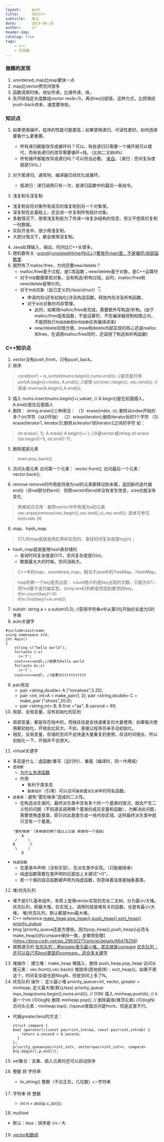 ```yaml
---
layout:     post
title:      消化C++
subtitle:   笔记
date:       2019-08-20
author:     LT
header-img: 
catalog: true
tags:
    - C++
    - 实践篇
---
```


### 做题的发现
1. unordered_map比map要快一点
2. map比vector费空间很多
3. 函数调用时候，地址传递，比值传递，快。
4. 先开辟指定长度数组vector<int> res(k+1)，再对res[i]赋值，这种方式，比把值给push-back进来，速度要快些。

### 知识点
1. 如果使用循环，程序的性能可能更高；如果使用递归，可读性更好。如何选择要看什么更重要。
    - 所有递归都能改写成循环吗？可以。有些递归只需要一个循环就可以替代，而有些递归的改写需要循环+栈。（比如二叉树dfs）
    - 所有循环都能改写成递归吗？可以但没必要。
[来自](http://stackoverflow.com/a/72694/139117)。（递归：空间复杂度就是O(n)。）
2. 对于尾递归，通常地，编译器已经优化成循环。
    - 尾递归：递归调用只有一次，是递归函数中的最后一条指令。

3. 浅复制与深复制
  - 浅复制会将对象所有成员的值复制到另一个对象里。
  - 深复制在此基础上，还会进一步复制所有指针对象。
  - 多数情况下，使用浅复制是为了传递一块复杂结构的信息，但又不想真的复制一份数据。
  - 实际开发中，很少用浅复制。
  - 大部分情况下，都会使用深复制。

4. Java处理输入、输出，时间比C++长很多。
5. 随机数有关
  -[srand((unsigned)time(NULL))要放在main里，不是循环/局部函数里](https://www.icourse163.org/forum/1001974001/topic-1004795563.htm?sortType=1&pageIndex=1)
6. 既然有了malloc/free，为何还要new/delete？
   - malloc/free基于过程，是C库函数；new/delete基于对象，是C++运算符
   - 对于`内部`数据类型对象，没有构造/析构过程，此时，malloc/free和new/delete是等价的。
   - 对于`外部`对象（自己定义的class/struct）👇
     + 申请内存(还有初始化)涉及构造函数，释放内存涉及析构函数，
     + 对于`动态`对象的内存管理，
       * 此时，如果用malloc/free来完成，需要额外写构造/析构。(由于malloc/free是库函数，不是运算符，不在编译器控制权限之内，不能把执行`构造函数`和`析构函数`任务编译进来)
       * new/delete则很方便。(new和delete内部实现的核心还是malloc和free，在调用malloc/free同时，还调用了构造和析构函数)



### C++知识点
1. vector没有push_front，只有push_back。
2. 排序
  >condition1 = is_sorted(nums.begin(),nums.end()); //是否是升序
  >sort(A.begin()+index, A.end()); //递增
  >sort(vec.rbegin(), vec.rend()); //递减
  >reverse(A.begin(),A.end());
3. 插入
    nums.insert(nums.begin()+i,value); // A.begin()是在前面插入，A.end()是在后面插入
4. 删除：
string.erase()三种用法：
（1）erase(index, n); 删除从index开始的多个(n)字符（i从0开始）
（2）erase(iterator);删除iterator处的1个字符
（3）erase(iterator1, iterator2);删除从iterator1到iterator2之间的字符
如：
>str.erase(i, 1);
>A.erase( A.begin()+i );    //A是vector或string
>str.erase (str.begin()+5, str.end()-7);
5. 删除尾部元素
>even.pop_back(); 
5. 访问头尾元素
访问第一个元素： vector.front();
访问最后一个元素： vector.back();

6. remove
remove的作用是将值为val的元素都移动到末尾，返回新的迭代器end()（非val部分的end）
但原vector的end并没有发生改变，size也就没有变化.
>两者结合应用：删除vector中所有值为x的元素
vec.erase(remove(vec.begin(),vec.end(),x),vec.end());
具体可参见leetcode 26

6. map、hash_map
>STL的map底层是用红黑树实现的，查找时间复杂度是log(n)；

- hash_map底层是用hash表存储的
  - 查询时间复杂度是O(1)，空间复杂度是O(n)。
  - 数据量太大的时候，空间消耗大。

>C++中的map、unordered_map，相当于java中的TreeMap、HashMap。

>map判断一个key是否出现：
count统计的是key出现的次数，只能为0/1；而find基于迭代器实现，以mp.end()判断是否找到要求的key。
if(m.count(key)!=0)   
if(m.find(key)!=m.end())
7. substr:
string a = s.substr(0,5); //获得字符串s中从第0位开始的长度为5的字串
8. auto关键字
```
#include<iostream>
using namespace std;
int main()
{
    string s("hello world");
    for(auto c:s)
      c='t';
    cout<<s<<endl;//结果为hello world
    for(auto &c:s)
      c='t';
    cout<<s<<endl; //结果为ttttttttttt
```
9. pair用法
    - pair <string,double> A ("tomatoes",3.25);
    - pair <int, int>A = make_pair(1, 2);
      pair <string,double> C = make_pair ("shoes",20.0);	
    - pair <string,int> B;  B.first ="aa";  B.second = 99;
10. 局部、全局变量，没有初始化的区别
  - 局部变量，都是存在栈中的。而栈往往是会快速重复的大量使用，如果每次使用都初始化，开销会比较大。不如，直接让程序员来手动初始化。
  - 相反，全局变量，存储的空间不会快速大量重复的使用，存活时间很长，所以初始化一下，开销并不会很大。
11. virtual关键字
  - 多态是什么：虚函数/重写（运行时）、重载（编译时，同一作用域）
  - `虚函数`
    * [为什么有虚函数](https://blog.csdn.net/xianpingping/article/details/104945405)
    * 作用
      - 有利于类多态
      - `基类指针`（引用）可以访问`基类`或`派生类`中的同名函数。
  - `虚基类`：避免"菱形继承"造成的二义性。
    * 在构造派生类时，最终派生类中含有多个同一个基类的情况，就会产生二义性的问题（不知道该调用哪个基类的成员变量和函数），为解决此问题，需要使用虚基类，即只对此基类生成一块内存区域，这样最终派生类中就只含有一个基类。
    ```
    "菱形继承"（多继承的两个或以上父级 继承同一个祖级）
        A 
     /     \ 
    B       C 
     \     / 
        D
    ```  
  - `纯虚函数`
    * 在基类中声明（没有实现），在派生类中实现。（只能被继承）
    * 纯虚函数需要在类声明的后面加上关键词“=0”。
    * 若一个类的成员函数被声明为纯虚函数，则意味着该类是抽象基类。

12. 堆/优先队列
  - 堆不是STL基本组件，本质上是用vector实现的完全二叉树。分为最小/大堆。
   优先队列，即最大堆。在实现上，调用的就是堆有关的函数。也是有最小/大堆。
   堆/优先队列，默认都是less最大堆。
  - C++ reference
    [make_heap,pop_heap(),push_heap(),sort_heap()](http://www.cplusplus.com/reference/algorithm/make_heap/)
    [priority_queue](http://www.cplusplus.com/reference/queue/priority_queue/priority_queue/)
  - blog
    [priority_queue还是方便些。因为pop_heap(),push_heap()必须与make_heap()的compare保持一致，走哪带到哪] (https://blog.csdn.net/qq_29630271/article/details/66478256)
  - 做题遇见的
    [优先队列：用greater表示最小堆。其实就是compare](https://www.jiuzhang.com/problem/best-time-to-buy-and-sell-stock-v/)
    [优先队列：还可以自己写bool类型的compare，适合多关键字](https://leetcode.com/problems/merge-k-sorted-lists/discuss/10527/Difference-between-Priority-Queue-and-Heap-and-C%2B%2B-implementation)

13. 堆操作：
  建立堆：make_heap
  堆插入、删除 push_heap,pop_heap
  访问头尾元素：vec.front(),vec.back()
  堆排序(原地排序)：sort_heap()。如果不用这个，时间复杂度也是NlogN，但是空间上多了N。
14. 优先队列 操作：
  定义最小堆             priority_queue<int, vector<int>, greater<int> > minheap;
  定义最大堆(默认less)   priority_queue<int> max_heap(nums.begin(),nums.end());  // O(N)
  插入 minheap.push(k);        // k是一个int           //O(logN)
  删除 minheap.pop();          // 删除最值(堆顶元素)    //O(logN)
  访问头元素：minheap.top();    //queue里面访问是front，但是这里不行。
  
  - 代替greater/less的方法：
    ```
    struct compare {
    bool operator()(const pair<int,int>&a, const pair<int,int>&b) {
        return a.second < b.second;
      }
    };
    priority_queue<pair<int,int>, vector<pair<int,int>>, compare> Q(p.begin(),p.end());
    ```

15. set集合：去重、插入元素时还可以自动排序

16. 整数 转 字符串
    - to_string()  整数（不论正负，几位数）👉字符串
17. 字符串 转 整数
    - int n = atoi(p.c_str());

18. multiset
  - 默认：less：排序是  小👉大

19. [vector和数组](https://blog.csdn.net/alidada_blog/article/details/83029438?from=singlemessage)